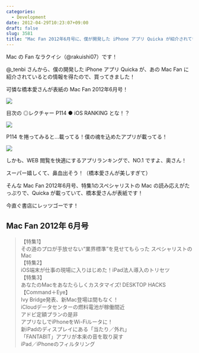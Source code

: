 ```yaml
---
categories:
  - Development
date: 2012-04-29T10:23:07+09:00
draft: false
slug: 3581
title: "Mac Fan 2012年6月号に、僕が開発した iPhone アプリ Quicka が紹介されています"
---
```


Mac の Fan なラクイシ（@rakuishi07）です！

@_tenbi さんから、僕の開発した iPhone アプリ Quicka が、あの Mac Fan に紹介されているとの情報を得たので、買ってきました！

可憐な橋本愛さんが表紙の Mac Fan 2012年6月号！

![](/images/2012/04/3581_1.jpg)

目次の ◎レクチャー P114 ● iOS RANKING とな！？

![](/images/2012/04/3581_2.jpg)

P114 を捲ってみると...載ってる！僕の魂を込めたアプリが載ってる！

![](/images/2012/04/3581_3.jpg)

しかも、WEB 閲覧を快適にするアプリランキングで、NO.1 ですよ、奥さん！

スーパー嬉しくて、鼻血出そう！（橋本愛さんが美しすぎて）

そんな Mac Fan 2012年6月号、特集1のスペシャリストの Mac の読み応えがたっぷりで、Quicka が載っていて、橋本愛さんが表紙です！

今直ぐ書店にレッツゴーです！

## Mac Fan 2012年 6月号

>【特集1】  
> その道のプロが手放せない“業界標準”を見せてもらった スペシャリストのMac    
> 【特集2】  
> iOS端末が仕事の現場に入りはじめた！iPad法人導入のトリセツ    
> 【特集3】  
> あなたのMacをあなたらしくカスタマイズ! DESKTOP HACKS    
> 【Command＋Eye】  
> Ivy Bridge発表、新Mac登場は間もなく！  
> iCloudデータセンターの燃料電池が稼働間近  
> アドビ定額プランの是非  
> アプリなしでiPhoneをWi-Fiルータに！  
> 新iPadのディスプレイにある「当たり／外れ」  
> 「FANTABIT」アプリが本来の音を取り戻す  
> iPad／iPhoneのフィルタリング
